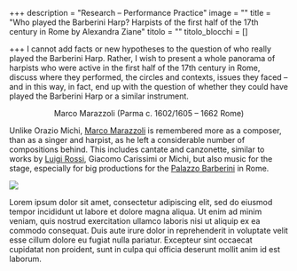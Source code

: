 +++
description = "Research – Performance Practice"
image = ""
title = "Who played the Barberini Harp? Harpists of the first half of the 17th century in Rome by Alexandra Ziane"
titolo = ""
titolo_blocchi = []

+++
I cannot add facts or new hypotheses to the question of who really played the Barberini Harp. Rather, I wish to present a whole panorama of harpists who were active in the first half of the 17th century in Rome, discuss where they performed, the circles and contexts, issues they faced – and in this way, in fact, end up with the question of whether they could have played the Barberini Harp or a similar instrument.

<p style="text-align: center">Marco Marazzoli  
(Parma c. 1602/1605 – 1662 Rome)</p>

Unlike Orazio Michi, [Marco Marazzoli](https://it.wikipedia.org/wiki/Marco_Marazzoli "Marco Marazzoli") is remembered more as a composer, than as a singer and harpist, as he left a considerable number of compositions behind. This includes cantate and canzonette, similar to works by [Luigi Rossi](https://it.wikipedia.org/wiki/Luigi_Rossi "Luigi Rossi"), Giacomo Carissimi or Michi, but also music for the stage, especially for big productions for the [Palazzo Barberini](https://it.wikipedia.org/wiki/Palazzo_Barberini "Palazzo Barberini") in Rome.

![](/images/image.jpg)

Lorem ipsum dolor sit amet, consectetur adipiscing elit, sed do eiusmod tempor incididunt ut labore et dolore magna aliqua. Ut enim ad minim veniam, quis nostrud exercitation ullamco laboris nisi ut aliquip ex ea commodo consequat. Duis aute irure dolor in reprehenderit in voluptate velit esse cillum dolore eu fugiat nulla pariatur. Excepteur sint occaecat cupidatat non proident, sunt in culpa qui officia deserunt mollit anim id est laborum.